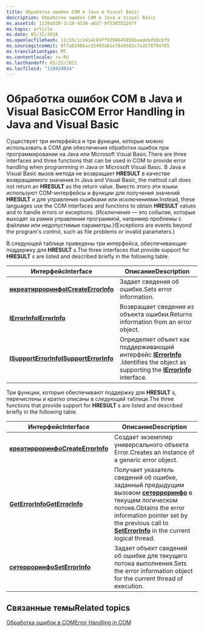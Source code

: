```yaml
---
title: Обработка ошибок COM в Java и Visual Basic
description: Обработка ошибок COM в Java и Visual Basic
ms.assetid: 1130a038-3c18-4530-a6d7-9f538352297f
ms.topic: article
ms.date: 05/31/2018
ms.openlocfilehash: 11c55c1c2414c69ff9398845858baadebd58cbf9
ms.sourcegitcommit: 0f7a8198bacd5493ab1e78a9583c7a3578794765
ms.translationtype: MT
ms.contentlocale: ru-RU
ms.lasthandoff: 05/25/2021
ms.locfileid: "110424014"
---
```

# <a name="com-error-handling-in-java-and-visual-basic"></a><span data-ttu-id="97f1d-103">Обработка ошибок COM в Java и Visual Basic</span><span class="sxs-lookup"><span data-stu-id="97f1d-103">COM Error Handling in Java and Visual Basic</span></span>

<span data-ttu-id="97f1d-104">Существует три интерфейса и три функции, которые можно использовать в COM для обеспечения обработки ошибок при программировании на Java или Microsoft Visual Basic.</span><span class="sxs-lookup"><span data-stu-id="97f1d-104">There are three interfaces and three functions that can be used in COM to provide error handling when programming in Java or Microsoft Visual Basic.</span></span> <span data-ttu-id="97f1d-105">В Java и Visual Basic вызов метода не возвращает **HRESULT** в качестве возвращаемого значения.</span><span class="sxs-lookup"><span data-stu-id="97f1d-105">In Java and Visual Basic, the method call does not return an **HRESULT** as the return value.</span></span> <span data-ttu-id="97f1d-106">Вместо этого эти языки используют COM-интерфейсы и функции для получения значений **HRESULT** и для управления ошибками или исключениями.</span><span class="sxs-lookup"><span data-stu-id="97f1d-106">Instead, these languages use the COM interfaces and functions to obtain **HRESULT** values and to handle errors or exceptions.</span></span> <span data-ttu-id="97f1d-107">(Исключения — это события, которые выходят за рамки управления программой, например проблемы с файлами или недопустимые параметры.)</span><span class="sxs-lookup"><span data-stu-id="97f1d-107">(Exceptions are events beyond the program's control, such as file problems or invalid parameters.)</span></span>

<span data-ttu-id="97f1d-108">В следующей таблице приведены три интерфейса, обеспечивающие поддержку для **HRESULT** s.</span><span class="sxs-lookup"><span data-stu-id="97f1d-108">The three interfaces that provide support for **HRESULT** s are listed and described briefly in the following table.</span></span>



|  <span data-ttu-id="97f1d-109">Интерфейс</span><span class="sxs-lookup"><span data-stu-id="97f1d-109">Interface</span></span>                                                                        |  <span data-ttu-id="97f1d-110">Описание</span><span class="sxs-lookup"><span data-stu-id="97f1d-110">Description</span></span>                                                                                                                    |
|--------------------------------------------------------------------------|----------------------------------------------------------------------------------------------------------------------|
| [<span data-ttu-id="97f1d-111">**икреатирроринфо**</span><span class="sxs-lookup"><span data-stu-id="97f1d-111">**ICreateErrorInfo**</span></span>](/windows/win32/api/oaidl/nn-oaidl-icreateerrorinfo)<br/>  | <span data-ttu-id="97f1d-112">Задает сведения об ошибке.</span><span class="sxs-lookup"><span data-stu-id="97f1d-112">Sets error information.</span></span><br/>                                                                                   |
| [<span data-ttu-id="97f1d-113">**IErrorInfo**</span><span class="sxs-lookup"><span data-stu-id="97f1d-113">**IErrorInfo**</span></span>](/windows/win32/api/oaidl/nn-oaidl-ierrorinfo)<br/>        | <span data-ttu-id="97f1d-114">Возвращает сведения из объекта ошибки.</span><span class="sxs-lookup"><span data-stu-id="97f1d-114">Returns information from an error object.</span></span><br/>                                                                 |
| [<span data-ttu-id="97f1d-115">**ISupportErrorInfo**</span><span class="sxs-lookup"><span data-stu-id="97f1d-115">**ISupportErrorInfo**</span></span>](/windows/win32/api/oaidl/nn-oaidl-isupporterrorinfo)<br/> | <span data-ttu-id="97f1d-116">Определяет объект как поддерживающий интерфейс [**IErrorInfo**](/windows/win32/api/oaidl/nn-oaidl-ierrorinfo) .</span><span class="sxs-lookup"><span data-stu-id="97f1d-116">Identifies the object as supporting the [**IErrorInfo**](/windows/win32/api/oaidl/nn-oaidl-ierrorinfo) interface.</span></span><br/> |



 

<span data-ttu-id="97f1d-117">Три функции, которые обеспечивают поддержку для **HRESULT** s, перечислены и кратко описаны в следующей таблице.</span><span class="sxs-lookup"><span data-stu-id="97f1d-117">The three functions that provide support for **HRESULT** s are listed and described briefly in the following table.</span></span>



|    <span data-ttu-id="97f1d-118">Интерфейс</span><span class="sxs-lookup"><span data-stu-id="97f1d-118">Interface</span></span>       |       <span data-ttu-id="97f1d-119">Описание</span><span class="sxs-lookup"><span data-stu-id="97f1d-119">Description</span></span>       |
|------------------------------------------------------------------------|----------------------------------------------------------------------------------------------------------------------------------------------------------------------|
| [<span data-ttu-id="97f1d-120">**креатирроринфо**</span><span class="sxs-lookup"><span data-stu-id="97f1d-120">**CreateErrorInfo**</span></span>](/windows/win32/api/oleauto/nf-oleauto-createerrorinfo)<br/> | <span data-ttu-id="97f1d-121">Создает экземпляр универсального объекта Error.</span><span class="sxs-lookup"><span data-stu-id="97f1d-121">Creates an instance of a generic error object.</span></span><br/>                                                                                                            |
| [<span data-ttu-id="97f1d-122">**GetErrorInfo**</span><span class="sxs-lookup"><span data-stu-id="97f1d-122">**GetErrorInfo**</span></span>](/windows/win32/api/oleauto/nf-oleauto-geterrorinfo)<br/>    | <span data-ttu-id="97f1d-123">Получает указатель сведений об ошибке, заданный предыдущим вызовом [**сетерроринфо**](/windows/win32/api/oleauto/nf-oleauto-seterrorinfo) в текущем логическом потоке.</span><span class="sxs-lookup"><span data-stu-id="97f1d-123">Obtains the error information pointer set by the previous call to [**SetErrorInfo**](/windows/win32/api/oleauto/nf-oleauto-seterrorinfo) in the current logical thread.</span></span><br/> |
| [<span data-ttu-id="97f1d-124">**сетерроринфо**</span><span class="sxs-lookup"><span data-stu-id="97f1d-124">**SetErrorInfo**</span></span>](/windows/win32/api/oleauto/nf-oleauto-seterrorinfo)<br/>    | <span data-ttu-id="97f1d-125">Задает объект сведений об ошибке для текущего потока выполнения.</span><span class="sxs-lookup"><span data-stu-id="97f1d-125">Sets the error information object for the current thread of execution.</span></span><br/>                                                                                    |



 

## <a name="related-topics"></a><span data-ttu-id="97f1d-126">Связанные темы</span><span class="sxs-lookup"><span data-stu-id="97f1d-126">Related topics</span></span>

<dl> <dt>

[<span data-ttu-id="97f1d-127">Обработка ошибок в COM</span><span class="sxs-lookup"><span data-stu-id="97f1d-127">Error Handling in COM</span></span>](error-handling-in-com.md)
</dt> </dl>

 

